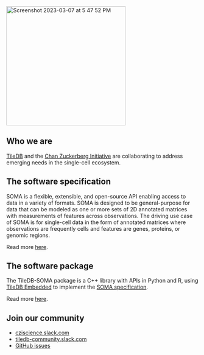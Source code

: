 <img width="313" alt="Screenshot 2023-03-07 at 5 47 52 PM" src="https://user-images.githubusercontent.com/2008794/223617597-1f263274-d924-476d-9522-b0f3d7afcc1c.png">

## Who we are

[TileDB](https://tiledb.com/data-types/single-cell) and the [Chan Zuckerberg Initiative](https://chanzuckerberg.com/science/programs-resources/single-cell-biology) are collaborating to address emerging needs in the single-cell ecosystem.

## The software specification

SOMA is a flexible, extensible, and open-source API enabling access to data in a variety of formats. SOMA is designed to be general-purpose for data that can be modeled as one or more sets of 2D annotated matrices with measurements of features across observations. The driving use case of SOMA is for single-cell data in the form of annotated matrices where observations are frequently cells and features are genes, proteins, or genomic regions.

Read more [here](https://github.com/single-cell-data/SOMA/blob/main/README.md).

## The software package

The TileDB-SOMA package is a C++ library with APIs in Python and R, using [TileDB
Embedded](https://github.com/TileDB-Inc/TileDB) to implement the
[SOMA specification](https://github.com/single-cell-data/SOMA/blob/main/abstract_specification.md).

Read more [here](https://github.com/single-cell-data/TileDB-SOMA/blob/main/README.md).

## Join our community

* [cziscience.slack.com](https://join-cellxgene-users.herokuapp.com)
* [tiledb-community.slack.com](https://tiledb-community.slack.com/join/shared_invite/zt-ndq1ipwl-QcithaWG6j1BImtuQGSpag#/shared-invite/email)
* [GitHub issues](https://github.com/single-cell-data/TileDB-SOMA/issues)
